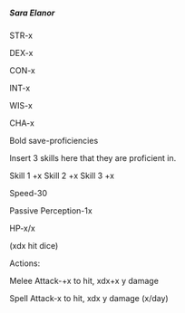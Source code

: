 ##### Sara Elanor

STR-x 

DEX-x 

CON-x 

INT-x 

WIS-x 

CHA-x 

Bold save-proficiencies 

Insert 3 skills here that they are proficient in. 

Skill 1 +x Skill 2 +x Skill 3 +x 

Speed-30 

Passive Perception-1x 

HP-x/x 

(xdx hit dice) 

Actions: 

Melee Attack-+x to hit, xdx+x y damage 

Spell Attack-x to hit, xdx y damage (x/day)

  
